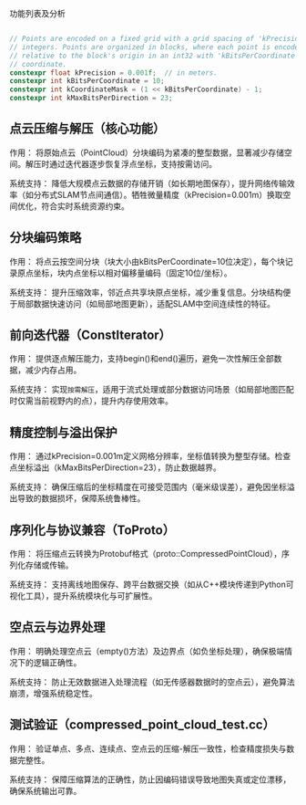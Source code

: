 功能列表及分析

```c++

// Points are encoded on a fixed grid with a grid spacing of 'kPrecision' with
// integers. Points are organized in blocks, where each point is encoded
// relative to the block's origin in an int32 with 'kBitsPerCoordinate' bits per
// coordinate.
constexpr float kPrecision = 0.001f;  // in meters.
constexpr int kBitsPerCoordinate = 10;
constexpr int kCoordinateMask = (1 << kBitsPerCoordinate) - 1;
constexpr int kMaxBitsPerDirection = 23;

```


## 点云压缩与解压（核心功能）
作用：
将原始点云（PointCloud）分块编码为紧凑的整型数据，显著减少存储空间。解压时通过迭代器逐步恢复浮点坐标，支持按需访问。

系统支持：
降低大规模点云数据的存储开销（如长期地图保存），提升网络传输效率（如分布式SLAM节点间通信）。牺牲微量精度（kPrecision=0.001m）换取空间优化，符合实时系统资源约束。

## 分块编码策略
作用：
将点云按空间分块（块大小由kBitsPerCoordinate=10位决定），每个块记录原点坐标，块内点坐标以相对偏移量编码（固定10位/坐标）。

系统支持：
提升压缩效率，邻近点共享块原点坐标，减少重复信息。分块结构便于局部数据快速访问（如局部地图更新），适配SLAM中空间连续性的特征。

## 前向迭代器（ConstIterator）
作用：
提供逐点解压能力，支持begin()和end()遍历，避免一次性解压全部数据，减少内存占用。

系统支持：
实现`按需解压`，适用于流式处理或部分数据访问场景（如局部地图匹配时仅需当前视野内的点），提升内存使用效率。

## 精度控制与溢出保护
作用：
通过kPrecision=0.001m定义网格分辨率，坐标值转换为整型存储。检查点坐标溢出（kMaxBitsPerDirection=23），防止数据越界。

系统支持：
确保压缩后的坐标精度在可接受范围内（毫米级误差），避免因坐标溢出导致的数据损坏，保障系统鲁棒性。

## 序列化与协议兼容（ToProto）
作用：
将压缩点云转换为Protobuf格式（proto::CompressedPointCloud），序列化存储或传输。

系统支持：
支持离线地图保存、跨平台数据交换（如从C++模块传递到Python可视化工具），提升系统模块化与可扩展性。

## 空点云与边界处理
作用：
明确处理空点云（empty()方法）及边界点（如负坐标处理），确保极端情况下的逻辑正确性。

系统支持：
防止无效数据进入处理流程（如无传感器数据时的空点云），避免算法崩溃，增强系统稳定性。

## 测试验证（compressed_point_cloud_test.cc）
作用：
验证单点、多点、连续点、空点云的压缩-解压一致性，检查精度损失与数据完整性。

系统支持：
保障压缩算法的正确性，防止因编码错误导致地图失真或定位漂移，确保系统输出可靠。

